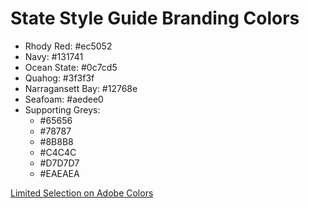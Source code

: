 # State Style Guide Branding Colors

- Rhody Red: #ec5052
- Navy: #131741
- Ocean State: #0c7cd5
- Quahog: #3f3f3f
- Narragansett Bay: #12768e
- Seafoam: #aedee0
- Supporting Greys:   	
  - #65656
  - #78787
  - #8B8B8
  - #C4C4C
  - #D7D7D7
  - #EAEAEA

[Limited Selection on Adobe Colors](https://color.adobe.com/kuler/12297409)